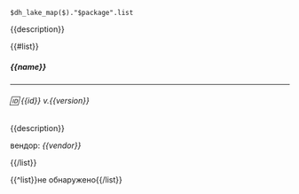 ```jsonata
$dh_lake_map($)."$package".list
```

{{description}}

{{#list}}
##### {{name}}

---
###### :id: {{id}} v.{{version}}

{{description}}

вендор: *{{vendor}}*

{{/list}}

{{^list}}не обнаружено{{/list}}
